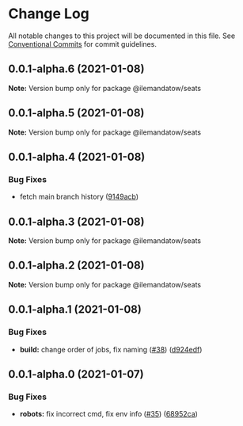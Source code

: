 # Change Log

All notable changes to this project will be documented in this file.
See [Conventional Commits](https://conventionalcommits.org) for commit guidelines.

## 0.0.1-alpha.6 (2021-01-08)

**Note:** Version bump only for package @ilemandatow/seats





## 0.0.1-alpha.5 (2021-01-08)

**Note:** Version bump only for package @ilemandatow/seats





## 0.0.1-alpha.4 (2021-01-08)


### Bug Fixes

* fetch main branch history ([9149acb](https://github.com/MMMalik/ilemandatow/commit/9149acb1d1c60fb8a3f68a8fbd9458db0348bc6a))





## 0.0.1-alpha.3 (2021-01-08)

**Note:** Version bump only for package @ilemandatow/seats





## 0.0.1-alpha.2 (2021-01-08)

**Note:** Version bump only for package @ilemandatow/seats





## 0.0.1-alpha.1 (2021-01-08)


### Bug Fixes

* **build:** change order of jobs, fix naming ([#38](https://github.com/MMMalik/ilemandatow/issues/38)) ([d924edf](https://github.com/MMMalik/ilemandatow/commit/d924edf28dca6f7a2932e369e8e8d2a56be40f11))





## 0.0.1-alpha.0 (2021-01-07)


### Bug Fixes

* **robots:** fix incorrect cmd, fix env info ([#35](https://github.com/MMMalik/ilemandatow/issues/35)) ([68952ca](https://github.com/MMMalik/ilemandatow/commit/68952ca5a1691736efb6e9a9ef1c597147470e03))
